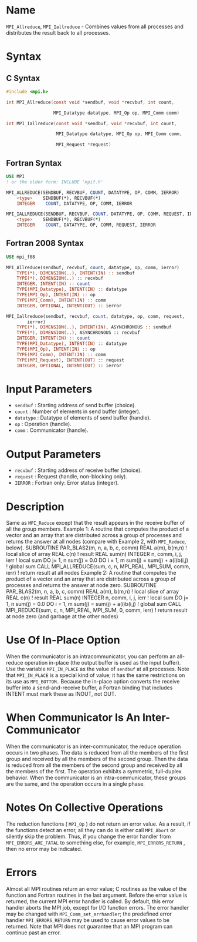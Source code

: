 # Name

`MPI_Allreduce`, `MPI_Iallreduce` - Combines values from all processes
and distributes the result back to all processes.

# Syntax

## C Syntax

```c
#include <mpi.h>

int MPI_Allreduce(const void *sendbuf, void *recvbuf, int count,

                  MPI_Datatype datatype, MPI_Op op, MPI_Comm comm)

int MPI_Iallreduce(const void *sendbuf, void *recvbuf, int count,

                   MPI_Datatype datatype, MPI_Op op, MPI_Comm comm,

                   MPI_Request *request)
```

## Fortran Syntax

```fortran
USE MPI
! or the older form: INCLUDE 'mpif.h'

MPI_ALLREDUCE(SENDBUF, RECVBUF, COUNT, DATATYPE, OP, COMM, IERROR)
    <type>    SENDBUF(*), RECVBUF(*)
    INTEGER    COUNT, DATATYPE, OP, COMM, IERROR

MPI_IALLREDUCE(SENDBUF, RECVBUF, COUNT, DATATYPE, OP, COMM, REQUEST, IERROR)
    <type>    SENDBUF(*), RECVBUF(*)
    INTEGER    COUNT, DATATYPE, OP, COMM, REQUEST, IERROR
```

## Fortran 2008 Syntax

```fortran
USE mpi_f08

MPI_Allreduce(sendbuf, recvbuf, count, datatype, op, comm, ierror)
    TYPE(*), DIMENSION(..), INTENT(IN) :: sendbuf
    TYPE(*), DIMENSION(..) :: recvbuf
    INTEGER, INTENT(IN) :: count
    TYPE(MPI_Datatype), INTENT(IN) :: datatype
    TYPE(MPI_Op), INTENT(IN) :: op
    TYPE(MPI_Comm), INTENT(IN) :: comm
    INTEGER, OPTIONAL, INTENT(OUT) :: ierror

MPI_Iallreduce(sendbuf, recvbuf, count, datatype, op, comm, request,
        ierror)
    TYPE(*), DIMENSION(..), INTENT(IN), ASYNCHRONOUS :: sendbuf
    TYPE(*), DIMENSION(..), ASYNCHRONOUS :: recvbuf
    INTEGER, INTENT(IN) :: count
    TYPE(MPI_Datatype), INTENT(IN) :: datatype
    TYPE(MPI_Op), INTENT(IN) :: op
    TYPE(MPI_Comm), INTENT(IN) :: comm
    TYPE(MPI_Request), INTENT(OUT) :: request
    INTEGER, OPTIONAL, INTENT(OUT) :: ierror
```


# Input Parameters

* `sendbuf` : Starting address of send buffer (choice).
* `count` : Number of elements in send buffer (integer).
* `datatype` : Datatype of elements of send buffer (handle).
* `op` : Operation (handle).
* `comm` : Communicator (handle).

# Output Parameters

* `recvbuf` : Starting address of receive buffer (choice).
* `request` : Request (handle, non-blocking only).
* `IERROR` : Fortran only: Error status (integer).

# Description

Same as `MPI_Reduce` except that the result appears in the receive buffer
of all the group members.
Example 1: A routine that computes the product of a vector and an
array that are distributed across a group of processes and returns the
answer at all nodes (compare with Example 2, with `MPI_Reduce`, below).
    SUBROUTINE PAR_BLAS2(m, n, a, b, c, comm)
    REAL a(m), b(m,n)    ! local slice of array
    REAL c(n)            ! result
    REAL sum(n)
    INTEGER n, comm, i, j, ierr
    ! local sum
    DO j= 1, n
      sum(j) = 0.0
      DO i = 1, m
        sum(j) = sum(j) + a(i)b(i,j)
    ! global sum
    CALL MPI_ALLREDUCE(sum, c, n, MPI_REAL, MPI_SUM, comm, ierr)
    ! return result at all nodes
Example 2: A routine that computes the product of a vector and an
array that are distributed across a group of processes and returns the
answer at node zero.
    SUBROUTINE PAR_BLAS2(m, n, a, b, c, comm)
    REAL a(m), b(m,n)    ! local slice of array
    REAL c(n)            ! result
    REAL sum(n)
    INTEGER n, comm, i, j, ierr
    ! local sum
    DO j= 1, n
      sum(j) = 0.0
      DO i = 1, m
        sum(j) = sum(j) + a(i)b(i,j)
    ! global sum
    CALL MPI_REDUCE(sum, c, n, MPI_REAL, MPI_SUM, 0, comm, ierr)
    ! return result at node zero (and garbage at the other nodes)

# Use Of In-Place Option

When the communicator is an intracommunicator, you can perform an
all-reduce operation in-place (the output buffer is used as the input
buffer). Use the variable `MPI_IN_PLACE` as the value of `sendbuf` at all
processes.
Note that `MPI_IN_PLACE` is a special kind of value; it has the same
restrictions on its use as `MPI_BOTTOM.`
Because the in-place option converts the receive buffer into a
send-and-receive buffer, a Fortran binding that includes INTENT must
mark these as INOUT, not OUT.

# When Communicator Is An Inter-Communicator

When the communicator is an inter-communicator, the reduce operation
occurs in two phases. The data is reduced from all the members of the
first group and received by all the members of the second group. Then
the data is reduced from all the members of the second group and
received by all the members of the first. The operation exhibits a
symmetric, full-duplex behavior.
When the communicator is an intra-communicator, these groups are the
same, and the operation occurs in a single phase.

# Notes On Collective Operations

The reduction functions ( `MPI_Op` ) do not return an error value. As a
result, if the functions detect an error, all they can do is either call
`MPI_Abort` or silently skip the problem. Thus, if you change the error
handler from `MPI_ERRORS_ARE_FATAL` to something else, for example,
`MPI_ERRORS_RETURN` , then no error may be indicated.

# Errors

Almost all MPI routines return an error value; C routines as the value
of the function and Fortran routines in the last argument.
Before the error value is returned, the current MPI error handler is
called. By default, this error handler aborts the MPI job, except for
I/O function errors. The error handler may be changed with
`MPI_Comm_set_errhandler`; the predefined error handler `MPI_ERRORS_RETURN`
may be used to cause error values to be returned. Note that MPI does not
guarantee that an MPI program can continue past an error.
